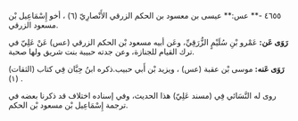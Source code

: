 ٤٦٥٥ -** عس:** عيسى بن معسود بن الحكم الزرقي الأَنْصارِيّ (٦) ، أخو إِسْمَاعِيل بْن مسعود الزرقي.

**رَوَى عَن:** عَمْرو بْنِ سُلَيْمٍ الزُّرَقِيِّ، وعَن أبيه مسعود بْن الحكم الزرقي (عس) عَنْ عَلِيّ في ترك القيام للجنازة، وعن جدته حبيبة بنت شريق ولها صحبة.

**رَوَى عَنه:** موسى بْن عقبة (عس) ، ويزيد بْن أَبي حبيب.ذكره ابنُ حِبَّان فِي كتاب (الثقات) (١) .

روى له النَّسَائي فِي (مسند عَلِيّ) هذا الحديث، وفي إسناده اختلاف قد ذكرنا بعضه في ترجمة إِسْمَاعِيل بْن مسعود بْن الحكم.
